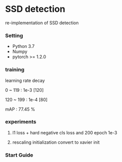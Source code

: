# SSD detection

re-implementation of SSD detection 

### Setting

- Python 3.7
- Numpy
- pytorch >= 1.2.0 

### training

learning rate decay 

0 ~ 119 : 1e-3     [120]

120 ~ 199 : 1e-4   [80]

mAP : 77.45 % 

### experiments

1. l1 loss + hard negative cls loss and 200 epoch 1e-3 

2. rescaling initialization convert to xavier init

### Start Guide


